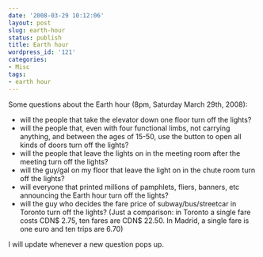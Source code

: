 ```yaml
---
date: '2008-03-29 10:12:06'
layout: post
slug: earth-hour
status: publish
title: Earth hour
wordpress_id: '121'
categories:
- Misc
tags:
- earth hour
---
```


Some questions about the Earth hour (8pm, Saturday March 29th, 2008):

- will the people that take the elevator down one floor turn off the lights?
- will the people that, even with four functional limbs, not carrying anything, and between the ages of 15-50, use the button to open all kinds of doors turn off the lights?
- will the people that leave the lights on in the meeting room after the meeting turn off the lights?
- will the guy/gal on my floor that leave the light on in the chute room turn off the lights?
- will everyone that printed millions of pamphlets, fliers, banners, etc announcing the Earth hour turn off the lights?
- will the guy who decides the fare price of subway/bus/streetcar in Toronto turn off the lights? (Just a comparison: in Toronto a single fare costs CDN$ 2.75, ten fares are CDN$ 22.50. In Madrid, a single fare is one euro and ten trips are  6.70)

I will update whenever a new question pops up.
